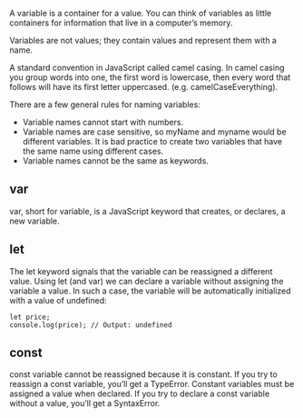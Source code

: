 A variable is a container for a value. 
You can think of variables as little containers for information that live in a computer’s memory. 

Variables are not values; they contain values and represent them with a name.

A standard convention in JavaScript called camel casing. 
In camel casing you group words into one, the first word is lowercase, then every word that follows will have its first letter uppercased. (e.g. camelCaseEverything).

There are a few general rules for naming variables:

- Variable names cannot start with numbers.
- Variable names are case sensitive, so myName and myname would be different variables. It is bad practice to create two variables that have the same name using different cases.
- Variable names cannot be the same as keywords.

## var

var, short for variable, is a JavaScript keyword that creates, or declares, a new variable.

## let

The let keyword signals that the variable can be reassigned a different value. 
Using let (and var) we can declare a variable without assigning the variable a value. In such a case, the variable will be automatically initialized with a value of undefined:

```
let price;
console.log(price); // Output: undefined
```

## const

const variable cannot be reassigned because it is constant. 
If you try to reassign a const variable, you’ll get a TypeError.
Constant variables must be assigned a value when declared. If you try to declare a const variable without a value, you’ll get a SyntaxError.
